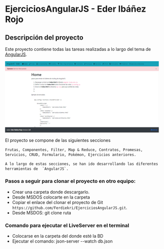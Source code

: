 # EjerciciosAngularJS - Eder Ibáñez Rojo

## Descripción del proyecto
Este proyecto contiene todas las tareas realizadas a lo largo del tema de [AngularJS](https://angularjs.org/).

  ![Foto del proyecto](https://github.com/Ferdiekri/EjerciciosAngular-EderIbanezRojo/blob/master/img/foto-proyecto.png)

El proyecto se compone de las siguientes secciones
```
Frutas, Componentes, Filter, Map & Reduce, Contratos, Promesas, Servicios, CRUD, Formulario, Pokémon, Ejercicios anteriores.
```

    A lo largo de estas secciones, se han ido desarrollando las diferentes herramientas de  `AngularJS`.

### Pasos a seguir para clonar el proyecto en otro equipo:

  - Crear una carpeta donde descargarlo.
  - Desde MSDOS colocarte en la carpeta
  - Copiar el enlace del clonar el proyecto de Git `https://github.com/Ferdiekri/EjerciciosAngularJS.git`.
  - Desde MSDOS: git clone ruta


### Comando para ejecutar el LiveServer en el terminal
  - Colocarse en la carpeta del donde esté la BD
  - Ejecutar el comando: json-server --watch db.json
